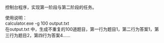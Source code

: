 控制台程序，实现第一阶段与第二阶段的任务。
    
使用说明：  
calculator.exe -g 100 output.txt  
在output.txt 中，生成不重复的100道题目，第一行为题目1，第二行为答案1，第三行为题目2，第四行为答案4……  
